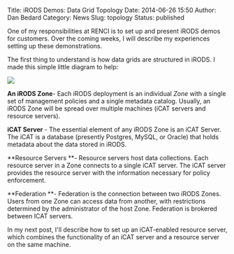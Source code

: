 Title: iRODS Demos: Data Grid Topology
Date: 2014-06-26 15:50
Author: Dan Bedard
Category: News
Slug: topology
Status: published

One of my responsibilities at RENCI is to set up and present iRODS demos
for customers. Over the coming weeks, I will describe my experiences
setting up these demonstrations.

The first thing to understand is how data grids are structured in iRODS.
I made this simple little diagram to help:

<div class="full_image"><img src="{filename}/uploads/2014/06/iRODS-Grid-Topology1.png" /></div>

<!--more-->

**An iRODS Zone**- Each iRODS deployment is an individual *Zone* with a
single set of management policies and a single metadata catalog.
Usually, an iRODS Zone will be spread over multiple machines (iCAT
servers and resource servers).

**iCAT Server** - The essential element of any iRODS Zone is an iCAT
Server. The iCAT is a database (presently Postgres, MySQL, or Oracle)
that holds metadata about the data stored in iRODS.

**Resource Servers **- Resource servers host data collections. Each
resource server in a Zone connects to a single iCAT server. The iCAT
server provides the resource server with the information necessary for
policy enforcement.

**Federation **- Federation is the connection between two iRODS Zones.
Users from one Zone can access data from another, with restrictions
determined by the administrator of the host Zone. Federation is brokered
between ICAT servers.

In my next post, I'll describe how to set up an iCAT-enabled resource
server, which combines the functionality of an iCAT server and a
resource server on the same machine.


